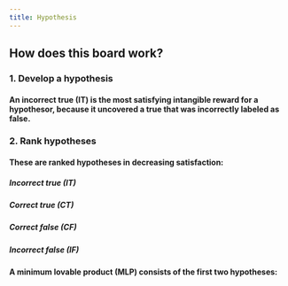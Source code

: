 ```yaml
---
title: Hypothesis
---
```


## How does this board work?
### 1. Develop a hypothesis
#### An incorrect true (IT) is the most satisfying intangible reward for a hypothesor, because it uncovered a true that was incorrectly labeled as false.
### 2. Rank hypotheses
#### These are ranked hypotheses in decreasing satisfaction:
##### Incorrect true (IT)
##### Correct true (CT)
##### Correct false (CF)
##### Incorrect false (IF)
#### A minimum lovable product (MLP) consists of the first two hypotheses:
###
##
